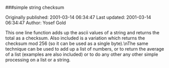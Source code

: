 ###simple string checksum

Originally published: 2001-03-14 06:34:47
Last updated: 2001-03-14 06:34:47
Author: Yosef Gold

This one line function adds up the ascii values of a string and returns the total as a checksum.  Also included is a variation which returns the checksum mod 256 (so it can be used as a single byte).\nThe same technique can be used to add up a list of numbers, or to return the average of a list (examples are also included) or to do any other any other simple processing on a list or a string.